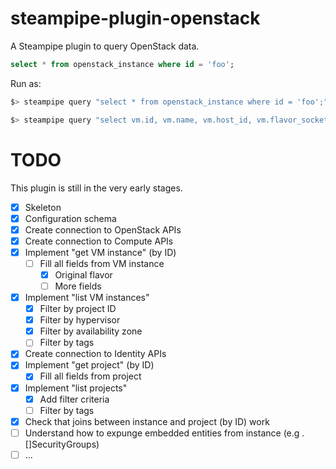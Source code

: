 # steampipe-plugin-openstack

A Steampipe plugin to query OpenStack data.

```sql
select * from openstack_instance where id = 'foo';
```

Run as:

```bash
$> steampipe query "select * from openstack_instance where id = 'foo';"

$> steampipe query "select vm.id, vm.name, vm.host_id, vm.flavor_sockets, vm.flavor_disk, prj.name, prj.enabled, prj.id from openstack_instance vm, openstack_project prj where vm.id = '12345678-90ab-cdef-1234-567890abcdef' and vm.project_id = prj.id;"
```

# TODO

This plugin is still in the very early stages.

- [x] Skeleton
- [x] Configuration schema
- [X] Create connection to OpenStack APIs
- [X] Create connection to Compute APIs
- [X] Implement "get VM instance" (by ID)
    - [ ] Fill all fields from VM instance
        - [X] Original flavor
        - [ ] More fields
- [X] Implement "list VM instances"
    - [X] Filter by project ID
    - [X] Filter by hypervisor
    - [X] Filter by availability zone
    - [ ] Filter by tags
- [X] Create connection to Identity APIs
- [X] Implement "get project" (by ID)
    - [X] Fill all fields from project
- [X] Implement "list projects"
    - [X] Add filter criteria
    - [ ] Filter by tags
- [X] Check that joins between instance and project (by ID) work
- [ ] Understand how to expunge embedded entities from instance (e.g . []SecurityGroups)
- [ ] ...
